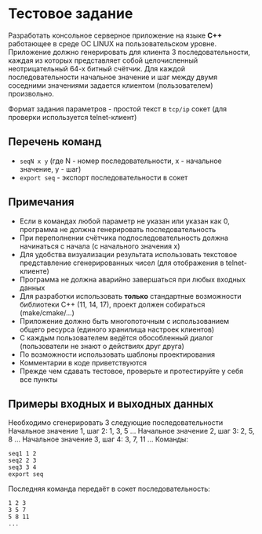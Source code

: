# Тестовое задание

Разработать консольное серверное приложение на языке **C++** работающее в среде ОС LINUX на пользовательском уровне. Приложение должно генерировать для клиента 3 последовательности, каждая из которых представляет собой целочисленный неотрицательный 64-х битный счётчик. Для каждой последовательности начальное значение и шаг между двумя соседними значениями задается клиентом (пользователем) произвольно.

Формат задания параметров - простой текст в `tcp/ip` сокет (для проверки используется telnet-клиент)

## Перечень команд

* `seqN x y` (где N - номер последовательности, x - начальное значение, y - шаг)
* `export seq` - экспорт последовательности в сокет

## Примечания
* Если в командах любой параметр не указан или указан как 0, программа не должна генерировать последовательность
* При переполнении счётчика подпоследовательность должна начинаться с начала (с начального значения x)
* Для удобства визуализации результата использовать текстовое представление сгенерированных чисел (для отображения в telnet-клиенте)
* Программа не должна аварийно завершаться при любых входных данных
* Для разработки использовать **только** стандартные возможности библиотеки C++ (11, 14, 17), проект должен собираться (make/cmake/...)
* Приложение должно быть многопоточным с использованием общего ресурса (единого хранилища настроек клиентов)
* С каждым пользователем ведётся обособленный диалог (пользователи не знают о действиях друг друга)
* По возможности использовать шаблоны проектирования
* Комментарии в коде приветствуются
* Прежде чем сдавать тестовое, проверьте и протестируйте у себя все пункты

## Примеры входных и выходных данных
Необходимо сгенерировать 3 следующие последовательности
Начальное значение 1, шаг 2: 1, 3, 5 ...
Начальное значение 2, шаг 3: 2, 5, 8 ...
Начальное значение 3, шаг 4: 3, 7, 11 ...
Команды:
```
seq1 1 2
seq2 2 3
seq3 3 4
export seq
```

Последняя команда передаёт в сокет последовательность:
```
1 2 3
3 5 7
5 8 11
...
```